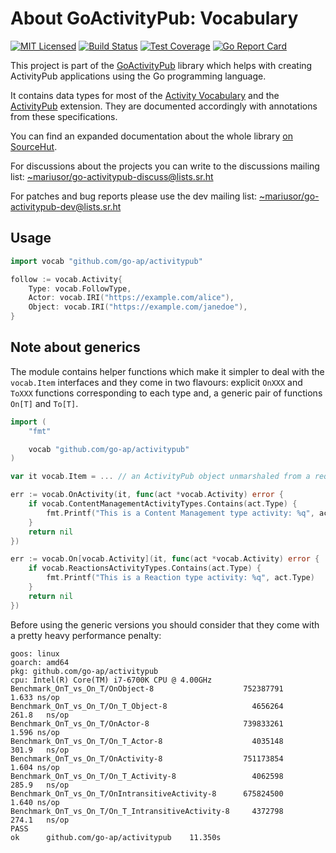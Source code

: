 # About GoActivityPub: Vocabulary

[![MIT Licensed](https://img.shields.io/github/license/go-ap/activitypub.svg)](https://raw.githubusercontent.com/go-ap/activitypub/master/LICENSE)
[![Build Status](https://builds.sr.ht/~mariusor/activitypub.svg)](https://builds.sr.ht/~mariusor/activitypub)
[![Test Coverage](https://img.shields.io/codecov/c/github/go-ap/activitypub.svg)](https://codecov.io/gh/go-ap/activitypub)
[![Go Report Card](https://goreportcard.com/badge/github.com/go-ap/activitypub)](https://goreportcard.com/report/github.com/go-ap/activitypub)

This project is part of the [GoActivityPub](https://github.com/go-ap) library which helps with creating ActivityPub applications using the Go programming language.

It contains data types for most of the [Activity Vocabulary](https://www.w3.org/TR/activitystreams-vocabulary/) and the [ActivityPub](https://www.w3.org/TR/activitypub/) extension.
They are documented accordingly with annotations from these specifications.

You can find an expanded documentation about the whole library [on SourceHut](https://man.sr.ht/~mariusor/go-activitypub/go-ap/index.md).

For discussions about the projects you can write to the discussions mailing list: [~mariusor/go-activitypub-discuss@lists.sr.ht](mailto:~mariusor/go-activitypub-discuss@lists.sr.ht)

For patches and bug reports please use the dev mailing list: [~mariusor/go-activitypub-dev@lists.sr.ht](mailto:~mariusor/go-activitypub-dev@lists.sr.ht)

## Usage

```go
import vocab "github.com/go-ap/activitypub"

follow := vocab.Activity{
    Type: vocab.FollowType,
    Actor: vocab.IRI("https://example.com/alice"),
    Object: vocab.IRI("https://example.com/janedoe"),
}

```

## Note about generics

The module contains helper functions which make it simpler to deal with the `vocab.Item` 
interfaces and they come in two flavours: explicit `OnXXX` and `ToXXX` functions corresponding 
to each type and, a generic pair of functions `On[T]` and `To[T]`.

```go
import (
    "fmt"

    vocab "github.com/go-ap/activitypub"
)

var it vocab.Item = ... // an ActivityPub object unmarshaled from a request

err := vocab.OnActivity(it, func(act *vocab.Activity) error {
    if vocab.ContentManagementActivityTypes.Contains(act.Type) {
        fmt.Printf("This is a Content Management type activity: %q", act.Type)
    }
    return nil
})

err := vocab.On[vocab.Activity](it, func(act *vocab.Activity) error {
    if vocab.ReactionsActivityTypes.Contains(act.Type) {
        fmt.Printf("This is a Reaction type activity: %q", act.Type)
    }
    return nil
})

```

Before using the generic versions you should consider that they come with a pretty heavy performance penalty:

```
goos: linux
goarch: amd64
pkg: github.com/go-ap/activitypub
cpu: Intel(R) Core(TM) i7-6700K CPU @ 4.00GHz
Benchmark_OnT_vs_On_T/OnObject-8                    752387791       1.633 ns/op
Benchmark_OnT_vs_On_T/On_T_Object-8                   4656264     261.8   ns/op
Benchmark_OnT_vs_On_T/OnActor-8                     739833261       1.596 ns/op
Benchmark_OnT_vs_On_T/On_T_Actor-8                    4035148     301.9   ns/op
Benchmark_OnT_vs_On_T/OnActivity-8                  751173854       1.604 ns/op
Benchmark_OnT_vs_On_T/On_T_Activity-8                 4062598     285.9   ns/op
Benchmark_OnT_vs_On_T/OnIntransitiveActivity-8      675824500       1.640 ns/op
Benchmark_OnT_vs_On_T/On_T_IntransitiveActivity-8     4372798     274.1   ns/op
PASS
ok  	github.com/go-ap/activitypub	11.350s
```
